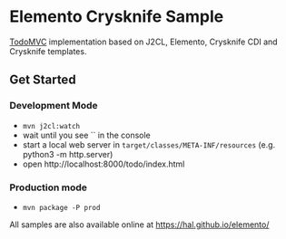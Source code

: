 # Elemento Crysknife Sample

[TodoMVC](http://todomvc.com/) implementation based on J2CL, Elemento, Crysknife CDI and Crysknife templates.

## Get Started

### Development Mode

- `mvn j2cl:watch`
- wait until you see `` in the console
- start a local web server in `target/classes/META-INF/resources` (e.g. python3 -m http.server)
- open http://localhost:8000/todo/index.html

### Production mode

- `mvn package -P prod`

All samples are also available online at https://hal.github.io/elemento/
